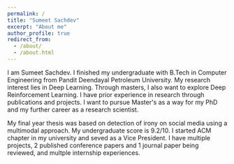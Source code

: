 ```yaml
---
permalink: /
title: "Sumeet Sachdev"
excerpt: "About me"
author_profile: true
redirect_from: 
  - /about/
  - /about.html
---
```


I am Sumeet Sachdev. I finished my undergraduate with B.Tech in Computer Engineering from Pandit Deendayal Petroleum University. My research interest lies in Deep Learning. Through masters, I also want to explore Deep Reinforcement Learning. I have prior experience in research through publications and projects. I want to pursue Master's as a way for my PhD and my further career as a research scientist.

My final year thesis was based on detection of irony on social media using a multimodal approach. My undergraduate score is 9.2/10. I started ACM chapter in my university and seved as a Vice President. I have multiple projects, 2 published conference papers and 1 journal paper being reviewed, and multple internship experiences. 
